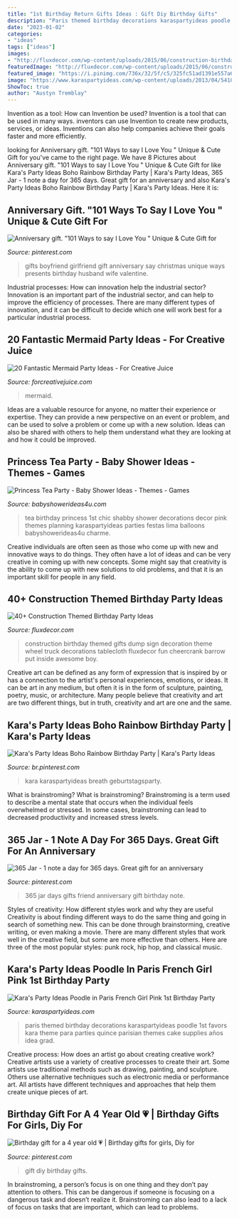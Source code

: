 ```yaml
---
title: "1st Birthday Return Gifts Ideas : Gift Diy Birthday Gifts"
description: "Paris themed birthday decorations karaspartyideas poodle 1st favors kara theme para parties quince parisian themes cake supplies años idea grad"
date: "2023-01-02"
categories:
- "ideas"
tags: ["ideas"]
images:
- "http://fluxdecor.com/wp-content/uploads/2015/06/construction-birthday-party/13-construction-themed-birthday-party.jpg"
featuredImage: "http://fluxdecor.com/wp-content/uploads/2015/06/construction-birthday-party/13-construction-themed-birthday-party.jpg"
featured_image: "https://i.pinimg.com/736x/32/5f/c5/325fc51ad1391e557a672ef5b6de925d--cute-gifts-for-boyfriend-boyfriend-girlfriend.jpg"
image: "https://www.karaspartyideas.com/wp-content/uploads/2013/04/541861_10150682019064471_1745525555_n_600x900.jpg"
ShowToc: true
author: "Austyn Tremblay"
---
```



Invention as a tool: How can Invention be used?
Invention is a tool that can be used in many ways. inventors can use Invention to create new products, services, or ideas. Inventions can also help companies achieve their goals faster and more efficiently.

	

		
looking for Anniversary gift. &quot;101 Ways to say I Love You &quot; Unique &amp; Cute Gift for you've came to the right page. We have 8 Pictures about Anniversary gift. &quot;101 Ways to say I Love You &quot; Unique &amp; Cute Gift for like Kara&#039;s Party Ideas Boho Rainbow Birthday Party | Kara&#039;s Party Ideas, 365 Jar - 1 note a day for 365 days. Great gift for an anniversary and also Kara&#039;s Party Ideas Boho Rainbow Birthday Party | Kara&#039;s Party Ideas. Here it is:
		
    
## Anniversary Gift. &quot;101 Ways To Say I Love You &quot; Unique &amp; Cute Gift For

<img loading=lazy src="https://i.pinimg.com/736x/32/5f/c5/325fc51ad1391e557a672ef5b6de925d--cute-gifts-for-boyfriend-boyfriend-girlfriend.jpg" onerror="this.onerror=null;this.src='https://tse3.mm.bing.net/th?id=OIP.1NqETwYh7Yjh19-SiKpxaQHaLH&amp;pid=15.1';" alt="Anniversary gift. &quot;101 Ways to say I Love You &quot; Unique &amp; Cute Gift for">

_Source: pinterest.com_

>gifts boyfriend girlfriend gift anniversary say christmas unique ways presents birthday husband wife valentine. 

	

Industrial processes: How can innovation help the industrial sector?
Innovation is an important part of the industrial sector, and can help to improve the efficiency of processes. There are many different types of innovation, and it can be difficult to decide which one will work best for a particular industrial process.

    
## 20 Fantastic Mermaid Party Ideas - For Creative Juice

<img loading=lazy src="https://i1.wp.com/forcreativejuice.com/wp-content/uploads/2016/05/1-mermaid-party-ideas.jpg?fit=600%2C1000" onerror="this.onerror=null;this.src='https://tse4.mm.bing.net/th?id=OIP.pJ2bHD5yF5g2m0q4Ktyx4QHaMW&amp;pid=15.1';" alt="20 Fantastic Mermaid Party Ideas - For Creative Juice">

_Source: forcreativejuice.com_

>mermaid. 

	

Ideas are a valuable resource for anyone, no matter their experience or expertise. They can provide a new perspective on an event or problem, and can be used to solve a problem or come up with a new solution. Ideas can also be shared with others to help them understand what they are looking at and how it could be improved.

    
## Princess Tea Party - Baby Shower Ideas - Themes - Games

<img loading=lazy src="http://www.babyshowerideas4u.com/wp-content/uploads/2014/01/CARLOTA10.jpg" onerror="this.onerror=null;this.src='https://tse3.mm.bing.net/th?id=OIP.3DLEd2CXGWfoZytObz1-UgHaJ3&amp;pid=15.1';" alt="Princess Tea Party - Baby Shower Ideas - Themes - Games">

_Source: babyshowerideas4u.com_

>tea birthday princess 1st chic shabby shower decorations decor pink themes planning karaspartyideas parties festas lima balloons babyshowerideas4u charme. 

	

Creative individuals are often seen as those who come up with new and innovative ways to do things. They often have a lot of ideas and can be very creative in coming up with new concepts. Some might say that creativity is the ability to come up with new solutions to old problems, and that it is an important skill for people in any field.

    
## 40+ Construction Themed Birthday Party Ideas

<img loading=lazy src="http://fluxdecor.com/wp-content/uploads/2015/06/construction-birthday-party/13-construction-themed-birthday-party.jpg" onerror="this.onerror=null;this.src='https://tse3.mm.bing.net/th?id=OIP.8Ww-1qSDMjiJ3xzzxVWlVQHaKi&amp;pid=15.1';" alt="40+ Construction Themed Birthday Party Ideas">

_Source: fluxdecor.com_

>construction birthday themed gifts dump sign decoration theme wheel truck decorations tablecloth fluxdecor fun cheercrank barrow put inside awesome boy. 

	

Creative art can be defined as any form of expression that is inspired by or has a connection to the artist's personal experiences, emotions, or ideas. It can be art in any medium, but often it is in the form of sculpture, painting, poetry, music, or architecture. Many people believe that creativity and art are two different things, but in truth, creativity and art are one and the same.

    
## Kara&#039;s Party Ideas Boho Rainbow Birthday Party | Kara&#039;s Party Ideas

<img loading=lazy src="https://i.pinimg.com/736x/81/fb/4b/81fb4b0d55c017d919345174dbcb1649.jpg" onerror="this.onerror=null;this.src='https://tse2.mm.bing.net/th?id=OIP._kfGZxvrzEFUN0eXh3oKggHaLH&amp;pid=15.1';" alt="Kara&#039;s Party Ideas Boho Rainbow Birthday Party | Kara&#039;s Party Ideas">

_Source: br.pinterest.com_

>kara karaspartyideas breath geburtstagsparty. 

	

What is brainstroming?
What is brainstroming? Brainstroming is a term used to describe a mental state that occurs when the individual feels overwhelmed or stressed. In some cases, brainstroming can lead to decreased productivity and increased stress levels.

    
## 365 Jar - 1 Note A Day For 365 Days. Great Gift For An Anniversary

<img loading=lazy src="https://i.pinimg.com/736x/cc/2c/5c/cc2c5cc14444094b062404df714ea70a--bf-gifts-boyfriend-gifts.jpg?b=t" onerror="this.onerror=null;this.src='https://tse4.mm.bing.net/th?id=OIP.Q6eEERPzXD6uSys5ivZMLQAAAA&amp;pid=15.1';" alt="365 Jar - 1 note a day for 365 days. Great gift for an anniversary">

_Source: pinterest.com_

>365 jar days gifts friend anniversary gift birthday note. 

	

Styles of creativity: How different styles work and why they are useful
Creativity is about finding different ways to do the same thing and going in search of something new. This can be done through brainstorming, creative writing, or even making a movie. There are many different styles that work well in the creative field, but some are more effective than others. Here are three of the most popular styles: punk rock, hip hop, and classical music.

    
## Kara&#039;s Party Ideas Poodle In Paris French Girl Pink 1st Birthday Party

<img loading=lazy src="https://www.karaspartyideas.com/wp-content/uploads/2013/04/541861_10150682019064471_1745525555_n_600x900.jpg" onerror="this.onerror=null;this.src='https://tse4.mm.bing.net/th?id=OIP.GpD2g5o6Kh2bpyUw0XT7pwHaLH&amp;pid=15.1';" alt="Kara&#039;s Party Ideas Poodle in Paris French Girl Pink 1st Birthday Party">

_Source: karaspartyideas.com_

>paris themed birthday decorations karaspartyideas poodle 1st favors kara theme para parties quince parisian themes cake supplies años idea grad. 

	

Creative process: How does an artist go about creating creative work?
Creative artists use a variety of creative processes to create their art. Some artists use traditional methods such as drawing, painting, and sculpture. Others use alternative techniques such as electronic media or performance art. All artists have different techniques and approaches that help them create unique pieces of art.

    
## Birthday Gift For A 4 Year Old 💗 | Birthday Gifts For Girls, Diy For

<img loading=lazy src="https://i.pinimg.com/736x/69/c7/38/69c7383fe9c1bd549dce6449188c0cff---year-olds-a-.jpg" onerror="this.onerror=null;this.src='https://tse3.mm.bing.net/th?id=OIP.q1nst5e6OK-9mlBscNB43gHaNK&amp;pid=15.1';" alt="Birthday gift for a 4 year old 💗 | Birthday gifts for girls, Diy for">

_Source: pinterest.com_

>gift diy birthday gifts. 

	

In brainstroming, a person’s focus is on one thing and they don’t pay attention to others. This can be dangerous if someone is focusing on a dangerous task and doesn’t realize it. Brainstroming can also lead to a lack of focus on tasks that are important, which can lead to problems.

